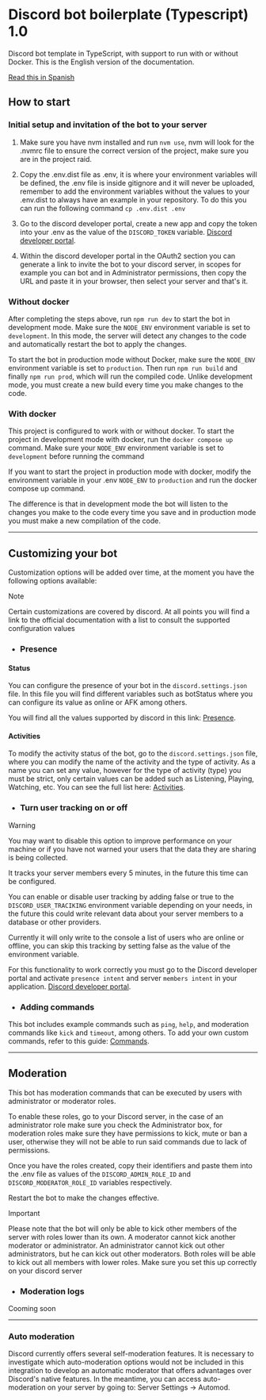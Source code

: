 # Discord bot boilerplate (Typescript) 1.0

Discord bot template in TypeScript, with support to run with or without Docker.
This is the English version of the documentation.

[Read this in Spanish](README_es.md)

## How to start

### Initial setup and invitation of the bot to your server

1. Make sure you have nvm installed and run `nvm use`, nvm will look for the .nvmrc file to ensure the correct version of the project, make sure you are in the project raid.

2. Copy the .env.dist file as .env, it is where your environment variables will be defined, the .env file is inside gitignore and it will never be uploaded, remember to add the environment variables without the values ​​to your .env.dist to always have an example in your repository. To do this you can run the following command `cp .env.dist .env`

3. Go to the discord developer portal, create a new app and copy the token into your .env as the value of the `DISCORD_TOKEN` variable. [Discord developer portal](https://discord.com/developers/applications).

4. Within the discord developer portal in the OAuth2 section you can generate a link to invite the bot to your discord server, in scopes for example you can bot and in Administrator permissions, then copy the URL and paste it in your browser, then select your server and that's it.

### Without docker

After completing the steps above, run `npm run dev` to start the bot in development mode. Make sure the `NODE_ENV` environment variable is set to `development`. In this mode, the server will detect any changes to the code and automatically restart the bot to apply the changes.

To start the bot in production mode without Docker, make sure the `NODE_ENV` environment variable is set to `production`. Then run `npm run build` and finally `npm run prod`, which will run the compiled code. Unlike development mode, you must create a new build every time you make changes to the code.

### With docker
This project is configured to work with or without docker.
To start the project in development mode with docker, run the `docker compose up` command. Make sure your `NODE_ENV` environment variable is set to `development` before running the command

If you want to start the project in production mode with docker, modify the environment variable in your .env `NODE_ENV` to `production` and run the docker compose up command.

The difference is that in development mode the bot will listen to the changes you make to the code every time you save and in production mode you must make a new compilation of the code.

---

## Customizing your bot
Customization options will be added over time, at the moment you have the following options available:

> [!NOTE]
> Certain customizations are covered by discord. At all points you will find a link to the official documentation with a list to consult the supported configuration values

- ### Presence

 #### Status
You can configure the presence of your bot in the `discord.settings.json` file.
In this file you will find different variables such as botStatus where you can configure its value as online or AFK among others.

You will find all the values ​​​​supported by discord in this link: [Presence](https://discord.js.org/docs/packages/discord.js/14.16.1/PresenceStatus:TypeAlias).

#### Activities
To modify the activity status of the bot, go to the `discord.settings.json` file, where you can modify the name of the activity and the type of activity.
As a name you can set any value, however for the type of activity (type) you must be strict, only certain values ​​can be added such as Listening, Playing, Watching, etc. You can see the full list here: [Activities](https://discord-api-types.dev/api/discord-api-types-v10/enum/ActivityType).

- ### Turn user tracking on or off

> [!WARNING]  
> You may want to disable this option to improve performance on your machine or if you have not warned your users that the data they are sharing is being collected.

It tracks your server members every 5 minutes, in the future this time can be configured.

You can enable or disable user tracking by adding false or true to the `DISCORD_USER_TRACIKING` environment variable depending on your needs, in the future this could write relevant data about your server members to a database or other providers.

Currently it will only write to the console a list of users who are online or offline, you can skip this tracking by setting false as the value of the environment variable.

For this functionality to work correctly you must go to the Discord developer portal and activate `presence intent` and server `members intent` in your application. [Discord developer portal](https://discord.com/developers/applications).

- ### Adding commands

This bot includes example commands such as `ping`, `help`, and moderation commands like `kick` and `timeout`, among others. To add your own custom commands, refer to this guide: [Commands](./docs/commands/commands.md).

---

## Moderation

This bot has moderation commands that can be executed by users with administrator or moderator roles.

To enable these roles, go to your Discord server, in the case of an administrator role make sure you check the Administrator box, for moderation roles make sure they have permissions to kick, mute or ban a user, otherwise they will not be able to run said commands due to lack of permissions.

Once you have the roles created, copy their identifiers and paste them into the .env file as values ​​of the `DISCORD_ADMIN_ROLE_ID` and `DISCORD_MODERATOR_ROLE_ID` variables respectively.

Restart the bot to make the changes effective.

> [!IMPORTANT]
> Please note that the bot will only be able to kick other members of the server with roles lower than its own. A moderator cannot kick another moderator or administrator. An administrator cannot kick out other administrators, but he can kick out other moderators. Both roles will be able to kick out all members with lower roles. Make sure you set this up correctly on your discord server

- ### Moderation logs
Cooming soon

---

### Auto moderation
Discord currently offers several self-moderation features. It is necessary to investigate which auto-moderation options would not be included in this integration to develop an automatic moderator that offers advantages over Discord's native features. In the meantime, you can access auto-moderation on your server by going to: Server Settings -> Automod.